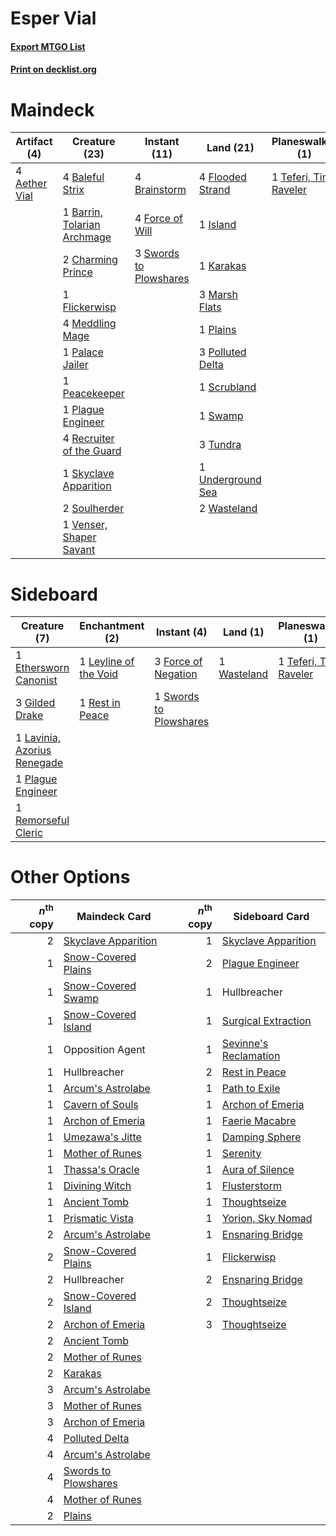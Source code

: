 # Esper Vial

#### [Export MTGO List](../collection/Esper%20Vial/Esper%20Vial.txt)
#### [Print on decklist.org](http://decklist.org/?deckmain=4%09Aether%20Vial%0A4%09Baleful%20Strix%0A1%09Barrin,%20Tolarian%20Archmage%0A4%09Brainstorm%0A2%09Charming%20Prince%0A1%09Flickerwisp%0A4%09Flooded%20Strand%0A4%09Force%20of%20Will%0A1%09Island%0A1%09Karakas%0A3%09Marsh%20Flats%0A4%09Meddling%20Mage%0A1%09Palace%20Jailer%0A1%09Peacekeeper%0A1%09Plague%20Engineer%0A1%09Plains%0A3%09Polluted%20Delta%0A4%09Recruiter%20of%20the%20Guard%0A1%09Scrubland%0A1%09Skyclave%20Apparition%0A2%09Soulherder%0A1%09Swamp%0A3%09Swords%20to%20Plowshares%0A1%09Teferi,%20Time%20Raveler%0A3%09Tundra%0A1%09Underground%20Sea%0A1%09Venser,%20Shaper%20Savant%0A2%09Wasteland&deckside=1%09Ethersworn%20Canonist%0A3%09Force%20of%20Negation%0A3%09Gilded%20Drake%0A1%09Lavinia,%20Azorius%20Renegade%0A1%09Leyline%20of%20the%20Void%0A1%09Plague%20Engineer%0A1%09Remorseful%20Cleric%0A1%09Rest%20in%20Peace%0A1%09Swords%20to%20Plowshares%0A1%09Teferi,%20Time%20Raveler%0A1%09Wasteland)
# Maindeck

|                                     Artifact (4)                                      |                                            Creature (23)                                             |                                         Instant (11)                                         |                                         Land (21)                                         |                                        Planeswalker (1)                                         |
|---------------------------------------------------------------------------------------|------------------------------------------------------------------------------------------------------|----------------------------------------------------------------------------------------------|-------------------------------------------------------------------------------------------|-------------------------------------------------------------------------------------------------|
|4 [Aether Vial](http://gatherer.wizards.com/Pages/Card/Details.aspx?multiverseid=48146)|4 [Baleful Strix](http://gatherer.wizards.com/Pages/Card/Details.aspx?multiverseid=376260)            |4 [Brainstorm](http://gatherer.wizards.com/Pages/Card/Details.aspx?multiverseid=3897)         |4 [Flooded Strand](http://gatherer.wizards.com/Pages/Card/Details.aspx?multiverseid=405098)|1 [Teferi, Time Raveler](http://gatherer.wizards.com/Pages/Card/Details.aspx?multiverseid=461148)|
|                                                                                       |1 [Barrin, Tolarian Archmage](http://gatherer.wizards.com/Pages/Card/Details.aspx?multiverseid=488247)|4 [Force of Will](http://gatherer.wizards.com/Pages/Card/Details.aspx?multiverseid=3107)      |1 [Island](http://gatherer.wizards.com/Pages/Card/Details.aspx?multiverseid=439857)        |                                                                                                 |
|                                                                                       |2 [Charming Prince](http://gatherer.wizards.com/Pages/Card/Details.aspx?multiverseid=472970)          |3 [Swords to Plowshares](http://gatherer.wizards.com/Pages/Card/Details.aspx?multiverseid=869)|1 [Karakas](http://gatherer.wizards.com/Pages/Card/Details.aspx?multiverseid=413782)       |                                                                                                 |
|                                                                                       |1 [Flickerwisp](http://gatherer.wizards.com/Pages/Card/Details.aspx?multiverseid=376338)              |                                                                                              |3 [Marsh Flats](http://gatherer.wizards.com/Pages/Card/Details.aspx?multiverseid=405101)   |                                                                                                 |
|                                                                                       |4 [Meddling Mage](http://gatherer.wizards.com/Pages/Card/Details.aspx?multiverseid=179547)            |                                                                                              |1 [Plains](http://gatherer.wizards.com/Pages/Card/Details.aspx?multiverseid=439856)        |                                                                                                 |
|                                                                                       |1 [Palace Jailer](http://gatherer.wizards.com/Pages/Card/Details.aspx?multiverseid=416775)            |                                                                                              |3 [Polluted Delta](http://gatherer.wizards.com/Pages/Card/Details.aspx?multiverseid=405104)|                                                                                                 |
|                                                                                       |1 [Peacekeeper](http://gatherer.wizards.com/Pages/Card/Details.aspx?multiverseid=4584)                |                                                                                              |1 [Scrubland](http://gatherer.wizards.com/Pages/Card/Details.aspx?multiverseid=882)        |                                                                                                 |
|                                                                                       |1 [Plague Engineer](http://gatherer.wizards.com/Pages/Card/Details.aspx?multiverseid=464049)          |                                                                                              |1 [Swamp](http://gatherer.wizards.com/Pages/Card/Details.aspx?multiverseid=439858)         |                                                                                                 |
|                                                                                       |4 [Recruiter of the Guard](http://gatherer.wizards.com/Pages/Card/Details.aspx?multiverseid=416779)   |                                                                                              |3 [Tundra](http://gatherer.wizards.com/Pages/Card/Details.aspx?multiverseid=885)           |                                                                                                 |
|                                                                                       |1 [Skyclave Apparition](http://gatherer.wizards.com/Pages/Card/Details.aspx?multiverseid=495603)      |                                                                                              |1 [Underground Sea](http://gatherer.wizards.com/Pages/Card/Details.aspx?multiverseid=886)  |                                                                                                 |
|                                                                                       |2 [Soulherder](http://gatherer.wizards.com/Pages/Card/Details.aspx?multiverseid=464163)               |                                                                                              |2 [Wasteland](http://gatherer.wizards.com/Pages/Card/Details.aspx?multiverseid=413790)     |                                                                                                 |
|                                                                                       |1 [Venser, Shaper Savant](http://gatherer.wizards.com/Pages/Card/Details.aspx?multiverseid=136209)    |                                                                                              |                                                                                           |                                                                                                 |


# Sideboard

|                                             Creature (7)                                             |                                        Enchantment (2)                                         |                                         Instant (4)                                          |                                       Land (1)                                       |                                        Planeswalker (1)                                         |
|------------------------------------------------------------------------------------------------------|------------------------------------------------------------------------------------------------|----------------------------------------------------------------------------------------------|--------------------------------------------------------------------------------------|-------------------------------------------------------------------------------------------------|
|1 [Ethersworn Canonist](http://gatherer.wizards.com/Pages/Card/Details.aspx?multiverseid=174931)      |1 [Leyline of the Void](http://gatherer.wizards.com/Pages/Card/Details.aspx?multiverseid=107682)|3 [Force of Negation](http://gatherer.wizards.com/Pages/Card/Details.aspx?multiverseid=464001)|1 [Wasteland](http://gatherer.wizards.com/Pages/Card/Details.aspx?multiverseid=413790)|1 [Teferi, Time Raveler](http://gatherer.wizards.com/Pages/Card/Details.aspx?multiverseid=461148)|
|3 [Gilded Drake](http://gatherer.wizards.com/Pages/Card/Details.aspx?multiverseid=5837)               |1 [Rest in Peace](http://gatherer.wizards.com/Pages/Card/Details.aspx?multiverseid=442021)      |1 [Swords to Plowshares](http://gatherer.wizards.com/Pages/Card/Details.aspx?multiverseid=869)|                                                                                      |                                                                                                 |
|1 [Lavinia, Azorius Renegade](http://gatherer.wizards.com/Pages/Card/Details.aspx?multiverseid=457333)|                                                                                                |                                                                                              |                                                                                      |                                                                                                 |
|1 [Plague Engineer](http://gatherer.wizards.com/Pages/Card/Details.aspx?multiverseid=464049)          |                                                                                                |                                                                                              |                                                                                      |                                                                                                 |
|1 [Remorseful Cleric](http://gatherer.wizards.com/Pages/Card/Details.aspx?multiverseid=447169)        |                                                                                                |                                                                                              |                                                                                      |                                                                                                 |


# Other Options

|*n*<sup>th</sup> copy|                                        Maindeck Card                                         |*n*<sup>th</sup> copy|                                         Sideboard Card                                         |
|--------------------:|----------------------------------------------------------------------------------------------|--------------------:|------------------------------------------------------------------------------------------------|
|                    2|[Skyclave Apparition](http://gatherer.wizards.com/Pages/Card/Details.aspx?multiverseid=495603)|                    1|[Skyclave Apparition](http://gatherer.wizards.com/Pages/Card/Details.aspx?multiverseid=495603)  |
|                    1|[Snow-Covered Plains](http://gatherer.wizards.com/Pages/Card/Details.aspx?multiverseid=121267)|                    2|[Plague Engineer](http://gatherer.wizards.com/Pages/Card/Details.aspx?multiverseid=464049)      |
|                    1|[Snow-Covered Swamp](http://gatherer.wizards.com/Pages/Card/Details.aspx?multiverseid=121256) |                    1|Hullbreacher                                                                                    |
|                    1|[Snow-Covered Island](http://gatherer.wizards.com/Pages/Card/Details.aspx?multiverseid=121130)|                    1|[Surgical Extraction](http://gatherer.wizards.com/Pages/Card/Details.aspx?multiverseid=397706)  |
|                    1|Opposition Agent                                                                              |                    1|[Sevinne's Reclamation](http://gatherer.wizards.com/Pages/Card/Details.aspx?multiverseid=470551)|
|                    1|Hullbreacher                                                                                  |                    2|[Rest in Peace](http://gatherer.wizards.com/Pages/Card/Details.aspx?multiverseid=442021)        |
|                    1|[Arcum's Astrolabe](http://gatherer.wizards.com/Pages/Card/Details.aspx?multiverseid=464169)  |                    1|[Path to Exile](http://gatherer.wizards.com/Pages/Card/Details.aspx?multiverseid=220511)        |
|                    1|[Cavern of Souls](http://gatherer.wizards.com/Pages/Card/Details.aspx?multiverseid=278058)    |                    1|[Archon of Emeria](http://gatherer.wizards.com/Pages/Card/Details.aspx?multiverseid=495594)     |
|                    1|[Archon of Emeria](http://gatherer.wizards.com/Pages/Card/Details.aspx?multiverseid=495594)   |                    1|[Faerie Macabre](http://gatherer.wizards.com/Pages/Card/Details.aspx?multiverseid=201822)       |
|                    1|[Umezawa's Jitte](http://gatherer.wizards.com/Pages/Card/Details.aspx?multiverseid=81979)     |                    1|[Damping Sphere](http://gatherer.wizards.com/Pages/Card/Details.aspx?multiverseid=443101)       |
|                    1|[Mother of Runes](http://gatherer.wizards.com/Pages/Card/Details.aspx?multiverseid=430236)    |                    1|[Serenity](http://gatherer.wizards.com/Pages/Card/Details.aspx?multiverseid=15360)              |
|                    1|[Thassa's Oracle](http://gatherer.wizards.com/Pages/Card/Details.aspx?multiverseid=476324)    |                    1|[Aura of Silence](http://gatherer.wizards.com/Pages/Card/Details.aspx?multiverseid=132127)      |
|                    1|[Divining Witch](http://gatherer.wizards.com/Pages/Card/Details.aspx?multiverseid=21318)      |                    1|[Flusterstorm](http://gatherer.wizards.com/Pages/Card/Details.aspx?multiverseid=228255)         |
|                    1|[Ancient Tomb](http://gatherer.wizards.com/Pages/Card/Details.aspx?multiverseid=409567)       |                    1|[Thoughtseize](http://gatherer.wizards.com/Pages/Card/Details.aspx?multiverseid=438676)         |
|                    1|[Prismatic Vista](http://gatherer.wizards.com/Pages/Card/Details.aspx?multiverseid=464193)    |                    1|[Yorion, Sky Nomad](http://gatherer.wizards.com/Pages/Card/Details.aspx?multiverseid=479752)    |
|                    2|[Arcum's Astrolabe](http://gatherer.wizards.com/Pages/Card/Details.aspx?multiverseid=464169)  |                    1|[Ensnaring Bridge](http://gatherer.wizards.com/Pages/Card/Details.aspx?multiverseid=15866)      |
|                    2|[Snow-Covered Plains](http://gatherer.wizards.com/Pages/Card/Details.aspx?multiverseid=121267)|                    1|[Flickerwisp](http://gatherer.wizards.com/Pages/Card/Details.aspx?multiverseid=376338)          |
|                    2|Hullbreacher                                                                                  |                    2|[Ensnaring Bridge](http://gatherer.wizards.com/Pages/Card/Details.aspx?multiverseid=15866)      |
|                    2|[Snow-Covered Island](http://gatherer.wizards.com/Pages/Card/Details.aspx?multiverseid=121130)|                    2|[Thoughtseize](http://gatherer.wizards.com/Pages/Card/Details.aspx?multiverseid=438676)         |
|                    2|[Archon of Emeria](http://gatherer.wizards.com/Pages/Card/Details.aspx?multiverseid=495594)   |                    3|[Thoughtseize](http://gatherer.wizards.com/Pages/Card/Details.aspx?multiverseid=438676)         |
|                    2|[Ancient Tomb](http://gatherer.wizards.com/Pages/Card/Details.aspx?multiverseid=409567)       |                     |                                                                                                |
|                    2|[Mother of Runes](http://gatherer.wizards.com/Pages/Card/Details.aspx?multiverseid=430236)    |                     |                                                                                                |
|                    2|[Karakas](http://gatherer.wizards.com/Pages/Card/Details.aspx?multiverseid=413782)            |                     |                                                                                                |
|                    3|[Arcum's Astrolabe](http://gatherer.wizards.com/Pages/Card/Details.aspx?multiverseid=464169)  |                     |                                                                                                |
|                    3|[Mother of Runes](http://gatherer.wizards.com/Pages/Card/Details.aspx?multiverseid=430236)    |                     |                                                                                                |
|                    3|[Archon of Emeria](http://gatherer.wizards.com/Pages/Card/Details.aspx?multiverseid=495594)   |                     |                                                                                                |
|                    4|[Polluted Delta](http://gatherer.wizards.com/Pages/Card/Details.aspx?multiverseid=405104)     |                     |                                                                                                |
|                    4|[Arcum's Astrolabe](http://gatherer.wizards.com/Pages/Card/Details.aspx?multiverseid=464169)  |                     |                                                                                                |
|                    4|[Swords to Plowshares](http://gatherer.wizards.com/Pages/Card/Details.aspx?multiverseid=869)  |                     |                                                                                                |
|                    4|[Mother of Runes](http://gatherer.wizards.com/Pages/Card/Details.aspx?multiverseid=430236)    |                     |                                                                                                |
|                    2|[Plains](http://gatherer.wizards.com/Pages/Card/Details.aspx?multiverseid=439856)             |                     |                                                                                                |

